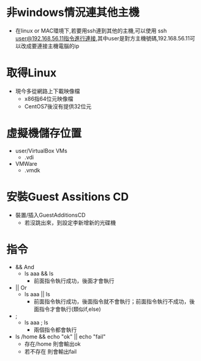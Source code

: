 # 非windows情況連其他主機
* 在linux or MAC環境下,若要用ssh連到其他的主機,可以使用 ssh user@192.168.56.11指令進行連接,其中user是對方主機號碼,192.168.56.11可以改成要連接主機電腦的ip

# 取得Linux
* 現今多從網路上下載映像檔
    * x86指64位元映像檔
    * CentOS7後沒有提供32位元

# 虛擬機儲存位置
* user/VirtualBox VMs
    * .vdi
* VMWare
    * .vmdk
    
# 安裝Guest Assitions CD
* 裝置/插入GuestAdditionsCD
    * 若沒跳出來，到設定李新增新的光碟機
    
# 指令
* && And
    * ls aaa && ls
        * 前面指令執行成功，後面才會執行
* || Or
    * ls aaa || ls
        * 前面指令執行成功，後面指令就不會執行；前面指令執行不成功，後面指令才會執行(類似if,else)
* ;
    * ls aaa ; ls
        * 兩個指令都會執行
* ls /home && echo "ok" || echo "fail"
    * 存在/home 則會輸出ok
    * 若不存在 則會輸出fail
